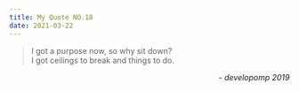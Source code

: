 ```yaml
---
title: My Quote NO.18
date: 2021-03-22
---
```


> I got a purpose now, so why sit down?<br>
> I got ceilings to break and things to do.

<div style="text-align: right"> <i>- developomp 2019</i> </div>
